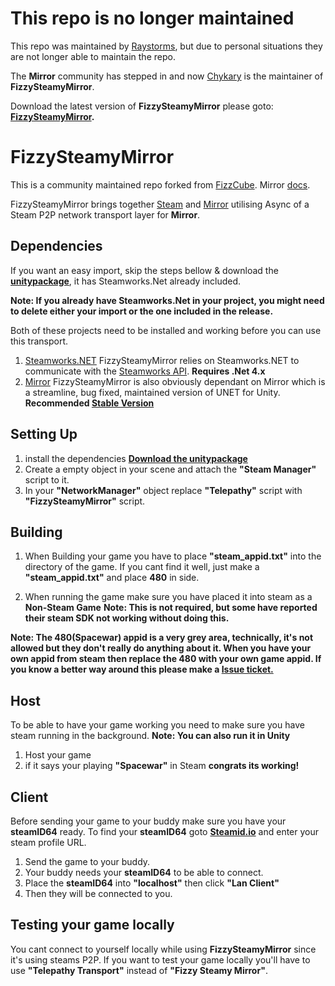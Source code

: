 # This repo is no longer maintained

This repo was maintained by [Raystorms](https://github.com/Raystorms), but due to personal situations they are not longer able to maintain the repo. 

The **Mirror** community has stepped in and now [Chykary](https://github.com/Chykary) is the maintainer of **FizzySteamyMirror**.

Download the latest version of **FizzySteamyMirror** please goto: **[FizzySteamyMirror](https://github.com/Chykary/FizzySteamyMirror).**


# FizzySteamyMirror

This is a community maintained repo forked from [FizzCube](https://github.com/FizzCube/FizzySteamyMirror). Mirror [docs](https://mirror-networking.com/docs/Transports/Fizzy.html).

FizzySteamyMirror brings together [Steam](https://store.steampowered.com/) and [Mirror](https://github.com/vis2k/Mirror) utilising Async of a Steam P2P network transport layer for **Mirror**.

## Dependencies
If you want an easy import, skip the steps bellow & download the **[unitypackage](https://github.com/Raystorms/FizzySteamyMirror/releases)**, it has Steamworks.Net already included. 

**Note: If you already have Steamworks.Net in your project, you might need to delete either your import or the one included in the release.**

Both of these projects need to be installed and working before you can use this transport.
1. [Steamworks.NET](https://github.com/rlabrecque/Steamworks.NET) FizzySteamyMirror relies on Steamworks.NET to communicate with the [Steamworks API](https://partner.steamgames.com/doc/sdk). **Requires .Net 4.x**  
2. [Mirror](https://github.com/vis2k/Mirror) FizzySteamyMirror is also obviously dependant on Mirror which is a streamline, bug fixed, maintained version of UNET for Unity. **Recommended [Stable Version](https://assetstore.unity.com/packages/tools/network/mirror-129321)**

## Setting Up

1. install the dependencies **[Download the unitypackage](https://github.com/Raystorms/FizzySteamyMirror/releases)**
2. Create a empty object in your scene and attach the **"Steam Manager"** script to it.
3. In your **"NetworkManager"** object replace **"Telepathy"** script with **"FizzySteamyMirror"** script.

## Building
1. When Building your game you have to place **"steam_appid.txt"** into the directory of the game. If you cant find it well, just make a **"steam_appid.txt"** and place **480** in side.

2. When running the game make sure you have placed it into steam as a **Non-Steam Game** **Note: This is not required, but some have reported their steam SDK not working without doing this.**

**Note: The 480(Spacewar) appid is a very grey area, technically, it's not allowed but they don't really do anything about it. When you have your own appid from steam then replace the 480 with your own game appid.
If you know a better way around this please make a [Issue ticket.](https://github.com/Raystorms/FizzySteamyMirror/issues)**

## Host
To be able to have your game working you need to make sure you have steam running in the background. 
**Note: You can also run it in Unity**

1. Host your game
2. if it says your playing **"Spacewar"** in Steam **congrats its working!**

## Client
Before sending your game to your buddy make sure you have your **steamID64** ready. To find your **steamID64** goto **[Steamid.io](https://steamid.io/lookup)** and enter your steam profile URL.

1. Send the game to your buddy.
2. Your buddy needs your **steamID64** to be able to connect.
3. Place the **steamID64** into **"localhost"** then click **"Lan Client"**
5. Then they will be connected to you.

## Testing your game locally

You cant connect to yourself locally while using **FizzySteamyMirror** since it's using steams P2P. If you want to test your game locally you'll have to use **"Telepathy Transport"** instead of **"Fizzy Steamy Mirror"**.
